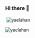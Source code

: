 ### Hi there 👋
<!--
**yaelahan/yaelahan** is a ✨ _special_ ✨ repository because its `README.md` (this file) appears on your GitHub profile.

Here are some ideas to get you started:

- 🔭 I’m currently working on ...
- 🌱 I’m currently learning ...
- 👯 I’m looking to collaborate on ...
- 🤔 I’m looking for help with ...
- 💬 Ask me about ...
- 📫 How to reach me: ...
- 😄 Pronouns: ...
- ⚡ Fun fact: ...
-->

<p>&nbsp;<img align="center" src="https://github-readme-stats.vercel.app/api?username=yaelahan&show_icons=true&locale=en" alt="yaelahan" /></p>

<p><img align="center" src="https://github-readme-streak-stats.herokuapp.com/?user=yaelahan&" alt="yaelahan" /></p>
